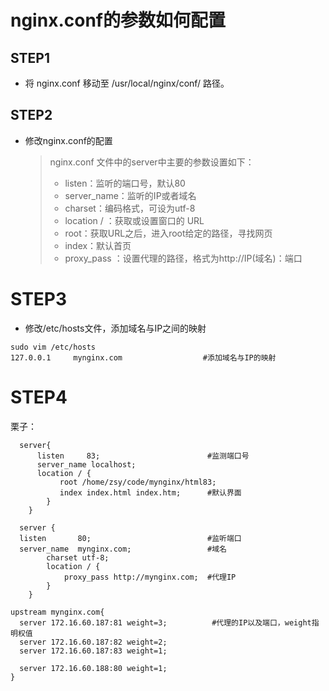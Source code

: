 # nginx.conf的参数如何配置
## STEP1
- 将 nginx.conf 移动至 /usr/local/nginx/conf/ 路径。  

## STEP2

- 修改nginx.conf的配置
 
  > nginx.conf 文件中的server中主要的参数设置如下：  
  >- listen：监听的端口号，默认80
  >- server_name：监听的IP或者域名
  >- charset：编码格式，可设为utf-8
  >- location / ：获取或设置窗口的 URL
  >- root：获取URL之后，进入root给定的路径，寻找网页
  >- index：默认首页
  >- proxy_pass ：设置代理的路径，格式为http://IP(域名)：端口
# STEP3
- 修改/etc/hosts文件，添加域名与IP之间的映射
```
sudo vim /etc/hosts
127.0.0.1     mynginx.com                  #添加域名与IP的映射
```
# STEP4
栗子：
```
  server{
      listen     83;                        #监测端口号
      server_name localhost;
      location / {
           root /home/zsy/code/mynginx/html83;
           index index.html index.htm;      #默认界面
        }
    }

  server {
  listen       80;                          #监听端口
  server_name  mynginx.com;                 #域名
        charset utf-8;              
        location / {
            proxy_pass http://mynginx.com;  #代理IP
        }
    }

upstream mynginx.com{
  server 172.16.60.187:81 weight=3;          #代理的IP以及端口，weight指明权值
  server 172.16.60.187:82 weight=2;
  server 172.16.60.187:83 weight=1;
  
  server 172.16.60.188:80 weight=1;
}
```

